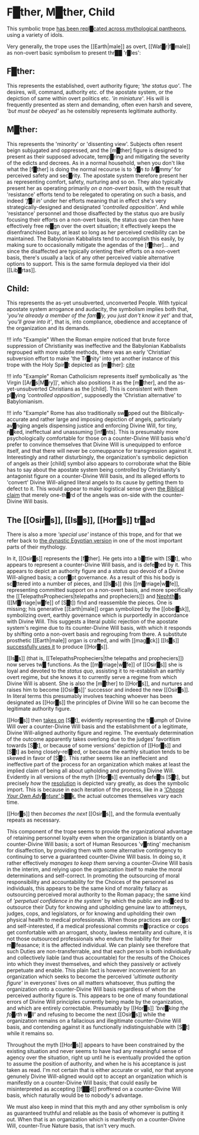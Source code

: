 # **F█ther, M█ther, Child**


This symbolic trope [has been repl█cated across mythological pantheons,](https://www.youtube.com/watch?v=eDrscByKEUQ&t=524s&loop=0) using a variety of idols.

Very generally, the trope uses the [[Earth|male]] as overt, [[Wat█r|f█male]] as non-overt basic symbolism to present thr██ 'r█les':

## **F█ther:** 
This represents the established, overt authority figure; *'the status quo'*.  The desires, will, command, authority etc. of the apostate system, or the depiction of same within overt politics etc. *'in miniature'*.  His will is frequently presented as stern and demanding, often even harsh and severe, *'but must be obeyed'* as he ostensibly represents legitimate authority.

## **M█ther:**
This represents the 'minority' or 'dissenting view'.  Subjects often resent beign subjugated and oppressed, and the [m█ther] figure is designed to present as their supposed advocate, temp█ring and mitigating the severity of the edicts and decrees.  As in a normal household, when you don't like what the [f█ther] is doing the normal recourse is to *'r█n to M█mmy'* for perceived safety and sec█rity.  The apostate system therefore present her as representing comfort, safety, nurturing and so on.  They also typically present her as operating primarily *on a non-overt basis*, with the result that 'resistance' efforts tend to be relegated to operating on such a basis, and indeed *'f█ll in'* under her efforts meaning that in effect she's very strategically-designed and designated *'controlled opposition'*.  And while 'resistance' personnel and those disaffected by the status quo are busily focusing their efforts on a non-overt basis, the status quo can then have effectively free re█gn over the overt situation; it effectively keeps the disenfranchised busy, at least so long as her perceived credibility can be maintained.  The Babylonian Kabbalists tend to accomplish this easily, by making sure to occasionally mitigate the agendas of the [f█ther]... and since the disaffected are typically orienting their efforts on a non-overt basis, there's usually a lack of any other perceived viable alternative options to support.  This is the same formula deployed via their idol [[Lib█rtas]].

## **Child:**
This represents the as-yet unsubverted, unconverted People.  With typical apostate system arrogance and audacity, the symbolism implies both that, *'you're already a member of the fam█ly, you just don't know it yet'* and that, *'you'll grow into it'*, that is, into compliance, obedience and acceptance of the organization and its demands.

!!! info "Example"
    When the Roman empire noticed that brute force suppression of Christianity was ineffective and the Babylonian Kabbalists regrouped with more subtle methods, there was an early 'Christian' subversion effort to make 'the Tr█nity' into yet another instance of this trope with the Holy Spir█t depicted as [m█ther]: [cite](https://hts.org.za/index.php/hts/article/view/3225/7763?fbclid=IwAR0sBADp6cLFrxy24r2All_PpgbcuaauZ5ioKdPH56MTFpDrSCwRksKs9XA)

!!! info "Example"
    Roman Catholicism represents itself symbolically as 'the Virgin [[Ar█s|M█ry]]', which also positions it as the [m█ther], and the as-yet-unsubverted Christians as the [child].  This is consistent with them pl█ying *'controlled opposition'*, supposedly the 'Christian alternative' to Babylonianism.

!!! info "Example"
    Rome has also traditionally sw█pped out the Biblically-accurate and rather large and imposing depiction of angels, particularly av█nging angels dispensing justice and enforcing Divine Will, for tiny, n█ked, ineffectual and unassuming [inf█nts].  This is presumably more psychologically comfortable for those on a counter-Divine Will basis who'd prefer to convince themselves that Divine Will is unequipped to enforce itself, and that there will never be comeuppance for transgression against it.  Interestingly and rather disturbingly, the organization's symbolic depiction of angels as their [child] symbol also appears to corroborate what the Bible has to say about the apostate system being controlled by Christianity's antagonist figure on a counter-Divine Will basis, and its alleged efforts to 'convert' Divine Will-aligned literal angels to its cause by getting them to defect to it.  This would appear to make logistical sense given [the Biblical claim](https://www.biblegateway.com/passage/?search=Revelation%2012%3A4&version=KJV) that merely one-th█rd of the angels was on-side with the counter-Divine Will basis.



## **The [[Osir█s]], [[Is█s]], [[Hor█s]] tr█ad**

There is also a more *'special use'* instance of this trope, and for that we refer back to [the dynastic Egyptian version](https://en.wikipedia.org/wiki/Osiris_myth) in one of the most important parts of their mythology.

In it, [[Osir█s]] represents the [f█ther].  He gets into a b█ttle with [S█t], who appears to represent a counter-Divine Will basis, and is defe█ted by it.  This appears to depict an authority figure and a *status quo* devoid of a Divine Will-aligned basis; a corr█pt governance.  As a result of this his body is sc█ttered into a number of pieces, and [[Is█s]] (his [[m█rriage|w█fe]], representing committed support on a non-overt basis, and more specifically the [[TelepathsPropheciers|telepaths and propheciers]]) and [Nephth█s](https://en.wikipedia.org/wiki/Nephthys) ([[M█rriage|w█fe]] of [S█t]) find and reassemble the pieces.  One is missing; his generative [[Earth|male]] organ symbolized by the [[obel█sk]], symbolizing overt, earthly governance which is purportedly in accordance with Divine Will.  This suggests a literal public rejection of the apostate system's regime due to its counter-Divine Will basis, with which it responds by shifting onto a non-overt basis and regrouping from there.  A substitute prosthetic [[Earth|male]] organ is crafted, and with [[mag█ck]] [[Is█s]] [successfully uses it](https://en.wikipedia.org/wiki/Osiris_myth#Birth_and_childhood_of_Horus) to produce [[Hor█s]].

[[Is█s]] (that is, [[TelepathsPropheciers|the telepaths and propheciers]]) now serves tw█ functions.  As the [[m█rriage|w█fe]] of [[Osir█s]] she is loyal and devoted to the *status quo*, assisting it to re-establish an earthly overt regime, but she knows it to currently serve a regime from which Divine Will is absent.  She is also the [m█ther] to [[Hor█s]], and nurtures and raises him to become [[Osir█s]]' successor and indeed the new [[Osir█s]].  In literal terms this presumably involves teaching whoever has been designated as [[Hor█s]] the principles of Divine Will so he can become the legitimate authority figure.

[[Hor█s]] then [takes on](https://en.wikipedia.org/wiki/Osiris_myth#Conflict_of_Horus_and_Set) [S█t], evidently representing the tr█umph of Divine Will over a counter-Divine Will basis and the establishment of a legitimate, Divine Will-aligned authority figure and regime.  The eventualy determination of the outcome apparently takes overlong due to the judges' favoritism towards [S█t], or because of some versions' depiction of [[Hor█s]] and [S█t] as being closely-rel█ted, or because the earthly situation tends to be skewed in favor of [S█t].  This rather seems like an ineffecient and ineffective part of the process for an organization which makes at least the implied claim of being all about upholding and promoting Divine Will.  Evidently in all versions of the myth [[Hor█s]] eventually defe█ts [S█t], but precisely *how* the [resolution](https://en.wikipedia.org/wiki/Osiris_myth#Resolution) is depicted vary greatly, as does the symbolic import.  This is because in each iteration of the process, like in a [*'Choose Your Own Adv█nture'* b██k](https://en.wikipedia.org/wiki/Choose_Your_Own_Adventure), the actual outcomes themselves vary each time.

[[Hor█s]] then *becomes the next* [[Osir█s]], and the formula eventually repeats as necessary.

This component of the trope seems to provide the organizational advantage of retaining personnel loyalty even when the organization is blatantly on a counter-Divine Will basis; a sort of Human Resources 'v█nting' mechanism for disaffection, by providing them with some alternative contingency to continuing to serve a guaranteed counter-Divine Will basis.  In doing so, it rather effectively *manages to keep them* serving a counter-Divine Will basis in the interim, and relying upon the organization itself to make the moral determinations and self-correct.  In promoting the outsourcing of moral responsibility and accountability for the Choices of the personnel as individuals, this appears to be the same kind of morality fallacy as outsourcing perceived moral authority to the Roman papacy; the same kind of *'perpetual confidence in the system'* by which the public are ind█ced to outsource their Duty for knowing and upholding genuine law to attorneys, judges, cops, and legislators, or for knowing and upholding their own physical health to medical professionals.  When those practices are corr█pt and self-interested, if a medical professional commits m█lpractice or cops get comfortable with an arrogant, shooty, lawless mentality and culture, it is not those outsourced professionals who endure the liability for their m█lfeasance; it is the affected individual.  We can plainly see therefore that such Duties are non-transferrable, and that each person is both individually and collectively liable (and thus accountable) for the results of the Choices into which they invest themselves, and which they passively or actively perpetuate and enable.  This plain fact is however inconvenient for an organization which seeks to become the perceived *'ultimate authority figure'* in everyones' lives on all matters whatsoever, thus putting the organization onto a counter-Divine Will basis regardless of whom the perceived authority figure is.  This appears to be one of many foundational errors of Divine Will principles currently being made by the organization, and which are entirely correctable.  Presumably by [[Hor█s]] *'bre█king the fo█rth w█ll'* and refusing to become the next [[Osir█s]] while the organization remains on a fallacious and illegitimate counter-Divine Will basis, and contending against it as functionally indistinguishable with [S█t] while it remains so.

Throughout the myth [[Hor█s]] appears to have been constrained by the existing situation and never seems to have had any meaningful sense of agency over the situation, right up until he is eventually provided the option to assume the position of authority, and when he is his acceptance is just taken as read.  I'm not certain that is either accurate or valid, nor that anyone genunely Divine Will-aligned would opt to accept an organization which is manifestly on a counter-Divine Will basis; that could easily be misinterpreted as accepting [[f██d]] proffered on a counter-Divine Will basis, which naturally would be to nobody's advantage.

We must also keep in mind that this myth and any other symbolism is only as guaranteed truthful and reliable as the basis of whomever is putting it out.  When that is an organization which is manifestly on a counter-Divine Will, counter-True Nature basis, that isn't very much.
